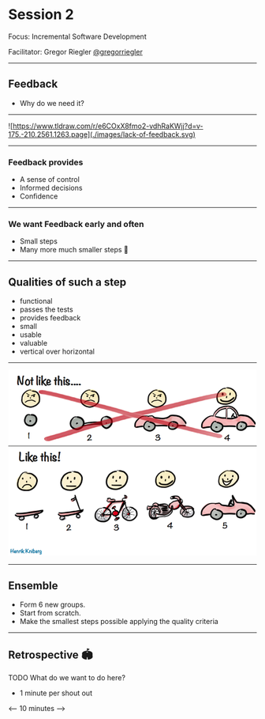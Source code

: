 # Session 2

Focus: Incremental Software Development

Facilitator: Gregor Riegler [@gregorriegler](https://fosstodon.org/@gregorriegler@fosstodon.org)

---

## Feedback

- Why do we need it?

---

![https://www.tldraw.com/r/e6COxX8fmo2-vdhRaKWjj?d=v-175.-210.2561.1263.page](./images/lack-of-feedback.svg)

---

### Feedback provides

- A sense of control
- Informed decisions
- Confidence

---

### We want Feedback early and often

- Small steps
- Many more much smaller steps 💯

---

## Qualities of such a step

- functional
- passes the tests
- provides feedback
- small
- usable
- valuable
- vertical over horizontal

---

![images/mvp.png](./images/mvp.png)

---

## Ensemble

- Form 6 new groups.
- Start from scratch.
- Make the smallest steps possible applying the quality criteria

---

## Retrospective 🏟️

TODO What do we want to do here?
- 1 minute per shout out

<-- 10 minutes -->
